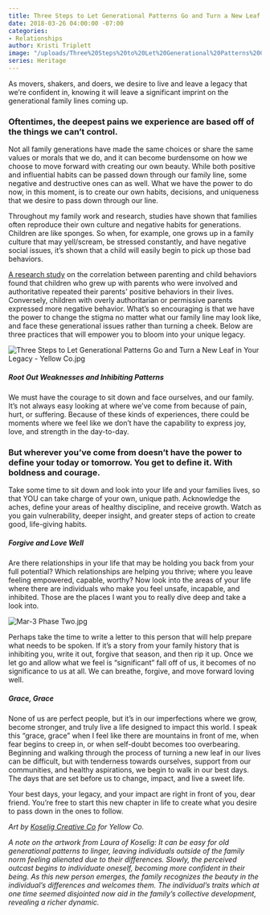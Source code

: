 ```yaml
---
title: Three Steps to Let Generational Patterns Go and Turn a New Leaf in Your Legacy
date: 2018-03-26 04:00:00 -07:00
categories:
- Relationships
author: Kristi Triplett
image: "/uploads/Three%20Steps%20to%20Let%20Generational%20Patterns%20Go%20and%20Turn%20a%20New%20Leaf%20in%20Your%20Legacy%20-%20Yellow%20Co%203.jpg"
series: Heritage
---
```


As movers, shakers, and doers, we desire to live and leave a legacy that we’re confident in, knowing it will leave a significant imprint on the generational family lines coming up.

### Oftentimes, the deepest pains we experience are based off of the things we can’t control.

Not all family generations have made the same choices or share the same values or morals that we do, and it can become burdensome on how we choose to move forward with creating our own beauty. While both positive and influential habits can be passed down through our family line, some negative and destructive ones can as well. What we have the power to do now, in this moment, is to create our own habits, decisions, and uniqueness that we desire to pass down through our line.

Throughout my family work and research, studies have shown that families often reproduce their own culture and negative habits for generations. Children are like sponges. So when, for example, one grows up in a family culture that may yell/scream, be stressed constantly, and have negative social issues, it’s shown that a child will easily begin to pick up those bad behaviors.

[A research study](https://www.ncbi.nlm.nih.gov/pmc/articles/PMC4559268/) on the correlation between parenting and child behaviors found that children who grew up with parents who were involved and authoritative repeated their parents' positive behaviors in their lives. Conversely, children with overly authoritarian or permissive parents expressed more negative behavior. What’s so encouraging is that we have the power to change the stigma no matter what our family line may look like, and face these generational issues rather than turning a cheek. Below are three practices that will empower you to bloom into your unique legacy.

![Three Steps to Let Generational Patterns Go and Turn a New Leaf in Your Legacy - Yellow Co.jpg](/uploads/Three%20Steps%20to%20Let%20Generational%20Patterns%20Go%20and%20Turn%20a%20New%20Leaf%20in%20Your%20Legacy%20-%20Yellow%20Co.jpg)

##### Root Out Weaknesses and Inhibiting Patterns

We must have the courage to sit down and face ourselves, and our family. It’s not always easy looking at where we’ve come from because of pain, hurt, or suffering. Because of these kinds of experiences, there could be moments where we feel like we don’t have the capability to express joy, love, and strength in the day-to-day.

### But wherever you’ve come from doesn’t have the power to define your today or tomorrow. You get to define it. With boldness and courage.

Take some time to sit down and look into your life and your families lives, so that YOU can take charge of your own, unique path. Acknowledge the aches, define your areas of healthy discipline, and receive growth. Watch as you gain vulnerability, deeper insight, and greater steps of action to create good, life-giving habits.

##### Forgive and Love Well

Are there relationships in your life that may be holding you back from your full potential? Which relationships are helping you thrive; where you leave feeling empowered, capable, worthy? Now look into the areas of your life where there are individuals who make you feel unsafe, incapable, and inhibited. Those are the places I want you to really dive deep and take a look into.

![Mar-3 Phase Two.jpg](/uploads/Mar-3%20Phase%20Two.jpg)

Perhaps take the time to write a letter to this person that will help prepare what needs to be spoken. If it’s a story from your family history that is inhibiting you, write it out, forgive that season, and then rip it up. Once we let go and allow what we feel is “significant” fall off of us, it becomes of no significance to us at all. We can breathe, forgive, and move forward loving well.

##### Grace, Grace

None of us are perfect people, but it’s in our imperfections where we grow, become stronger, and truly live a life designed to impact this world. I speak this “grace, grace” when I feel like there are mountains in front of me, when fear begins to creep in, or when self-doubt becomes too overbearing. Beginning and walking through the process of turning a new leaf in our lives can be difficult, but with tenderness towards ourselves, support from our communities, and healthy aspirations, we begin to walk in our best days. The days that are set before us to change, impact, and live a sweet life.

Your best days, your legacy, and your impact are right in front of you, dear friend. You’re free to start this new chapter in life to create what you desire to pass down in the ones to follow.

*Art by [Koselig Creative Co](https://www.instagram.com/koseligcreativeco/)* *for Yellow Co.*

*A note on the artwork from Laura of Koselig: It can be easy for old generational patterns to linger, leaving individuals outside of the family norm feeling alienated due to their differences. Slowly, the perceived outcast begins to individuate oneself, becoming more confident in their being. As this new person emerges, the family recognizes the beauty in the individual’s differences and welcomes them. The individual’s traits which at one time seemed disjointed now aid in the family’s collective development, revealing a richer dynamic.*
